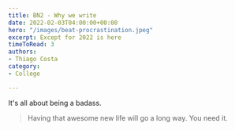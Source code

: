 ```yaml
---
title: BN2 - Why we write
date: 2022-02-03T04:00:00+00:00
hero: "/images/beat-procrastination.jpeg"
excerpt: Except for 2022 is here
timeToRead: 3
authors:
- Thiago Costa
category:
- College

---
```

It's all about being a badass.

> Having that awesome new life will go a long way. You need it.